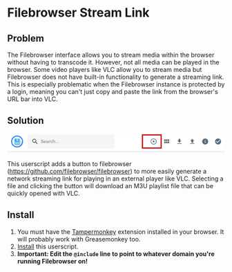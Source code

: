 # Filebrowser Stream Link
## Problem
The Filebrowser interface allows you to stream media within the browser without having to transcode it. However, not all media can be played in the browser. Some video players like VLC allow you to stream media but Filebrowser does not have built-in functionality to generate a streaming link. This is especially problematic when the Filebrowser instance is protected by a login, meaning you can't just copy and paste the link from the browser's URL bar into VLC.

## Solution
![screenshot](https://github.com/zoidy/filebrowser-streamlink/raw/master/screenshot.png)

This userscript adds a button to filebrowser (https://github.com/filebrowser/filebrowser) to more easily generate a network streaming link for playing in an external player like VLC. Selecting a file and clicking the button will download an M3U playlist file that can be quickly opened with VLC.

## Install
1. You must have the [Tampermonkey](https://www.tampermonkey.net) extension installed in your browser. It will probably work with Greasemonkey too.
1. [Install](https://github.com/zoidy/filebrowser-streamlink/raw/master/filebrowser-stream-link-user.js) this userscript. 
1. **Important: Edit the `@include` line to point to whatever domain you're running Filebrowser on!**

